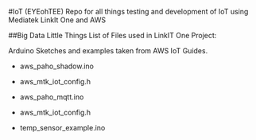 #IoT (EYEohTEE)
Repo for all things testing and development of IoT using Mediatek LinkIt One and AWS

##Big Data Little Things
List of Files used in LinkIT One Project: 


Arduino Sketches and examples taken from AWS IoT Guides.

* aws_paho_shadow.ino
* aws_mtk_iot_config.h

* aws_paho_mqtt.ino
* aws_mtk_iot_config.h

* temp_sensor_example.ino
